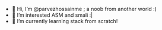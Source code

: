 - 👋 Hi, I’m @parvezhossainme ; a noob from another world :)
- 👀 I’m interested ASM and smali :|
- 🌱 I’m currently learning stack from scratch!
